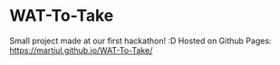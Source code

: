 # WAT-To-Take
Small project made at our first hackathon! :D
Hosted on Github Pages:
https://martiul.github.io/WAT-To-Take/
